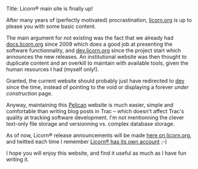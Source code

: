Title: Licorn® main site is finally up!

After many years of (perfectly motivated) procrastination, [licorn.org](http://licorn.org/) is up to please you with some basic content.

The main argument for not existing was the fact that we already had [docs.licorn.org](http://docs.licorn.org/) since 2009 which does a good job at presenting the software functionnality, and [dev.licorn.org](http://dev.licorn.org) since the project start which announces the new releases. An institutional website was then thought to duplicate content and an overkill to maintain with available tools, given the human resources I had (myself only!).

Granted, the current website should probably just have redirected to [dev](http://dev.licorn.org/) since the time, instead of pointing to the void or displaying a forever *under construction* page.

Anyway, maintaining this [Pelican](http://docs.getpelican.com/) website is much easier, simple and comfortable than writing blog posts in Trac – which doesn't affect Trac's quality at tracking software development. I'm not mentionning the clever text-only file storage and versionning vs. complex database storage.

As of now, Licorn® release announcements will be made [here on licorn.org](http://licorn.org/news), and twitted each time I remember [Licorn® has its own account](https://twitter.com/Licorn_info) ;-)

I hope you will enjoy this website, and find it useful as much as I have fun writing it.
